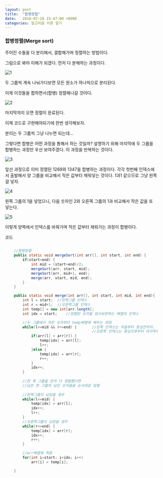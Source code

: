 ```yaml
---
layout: post
title:  "합병정렬"
date:   2018-07-28 15:47:00 +0900
categories: 알고리즘 이론 알기
---
```

### 합병정렬(Merge sort)

주어진 수들을 다 분리해서, 결합해가며 정렬하는 방법이다.

그림으로 봐야 이해가 되겠다. 먼저 다 분해하는 과정이다.

![1](https://user-images.githubusercontent.com/33653318/43353668-ef0ff4c6-9278-11e8-9065-ae20d66d6d72.png)

두 그룹씩 계속 나눠가다보면 모든 원소가 하나씩으로 분리된다. 

이제 이것들을 합하면서(합병) 정렬해나갈 것이다.

![2](https://user-images.githubusercontent.com/33653318/43353669-ef3b72d6-9278-11e8-9183-dc9deec4e44d.PNG)

마지막까지 오면 정렬이 완료된다. 

이제 코드로 구현해야되기에 한번 생각해보자.

분리는 두 그룹씩 그냥 나누면 되는데...

그렇다면 합병은 어떤 과정을 통해서 하는 것일까? 설명하기 위해 마지막에 두 그룹을 합병하는 과정만 우선 보여주겠다. 이 과정을 반복하는 것이다.

![3](https://user-images.githubusercontent.com/33653318/43353670-ef6b12ac-9278-11e8-915e-cd1cef6570db.PNG)

앞선 과정으로 이미 정렬된 1269와 1347을 합병하는 과정이다. 각각 첫번째 인덱스에서 출발해서 양 그룹을 비교해서 작은 값부터 채워넣는 것이다. 1과1 같으므로 그냥 왼쪽걸 넣자.

![4](https://user-images.githubusercontent.com/33653318/43353671-ef959a68-9278-11e8-9dcc-1c8f943fa153.png)

왼쪽 그룹의 1을 넣었으니, 다음 숫자인 2와 오른쪽 그룹의 1과 비교해서 작은 값을 또 넣는다.

![5](https://user-images.githubusercontent.com/33653318/43353672-efc52314-9278-11e8-8589-bb8fa53e7ef6.png)

이렇게 양쪽에서 인덱스를 바꿔가며 작은 값부터 채워가는 과정이 합병이다.

코드

```java
	
	//합병정렬
	public static void mergeSort(int arr[], int start, int end) {
		if(start<end) {
			int mid = (start+end)/2;
			mergeSort(arr, start, mid);
			mergeSort(arr, mid+1, end);
			merge(arr, start, mid, end);
		}
	}

	public static void merge(int arr[], int start, int mid, int end){
		int l = start;	//왼쪽그룹 인덱스
		int r = mid+1;	//오른쪽그룹 인덱스
		int temp[] = new int[arr.length];
		int idx = start;	//정렬된 숫자들 임시보관하는 배열의 인덱스

		//두 그룹에서 작은 숫자부터 temp배열에 채우는 과정
		while(l<=mid && r<=end) {		//왼쪽 인덱스는 처음부터 중심전까지.
										//오른쪽 인덱스는 중심이후부터 마지막까지.
			if(arr[l] < arr[r]) {
				temp[idx] = arr[l];		
				l++;
			}else {
				temp[idx] = arr[r];
				r++;
			}
			idx++;
		}
		
		//한 쪽 그룹을 먼저 다 정렬했다면
		//남은 한 그룹의 남은 숫자들을 순서대로 정렬	
		
		//왼쪽그룹이 남았을 경우
		while(l<=mid) {
			temp[idx] = arr[l];
			idx++;
			l++;
		}		
		//오른쪽그룹이 남았을 경우
		while(r<=end) {
			temp[idx] = arr[r];
			idx++;
			r++;
		}

		//arr배열에 적용
		for(int i=start; i<idx; i++)
			arr[i] = temp[i];

	}
```





